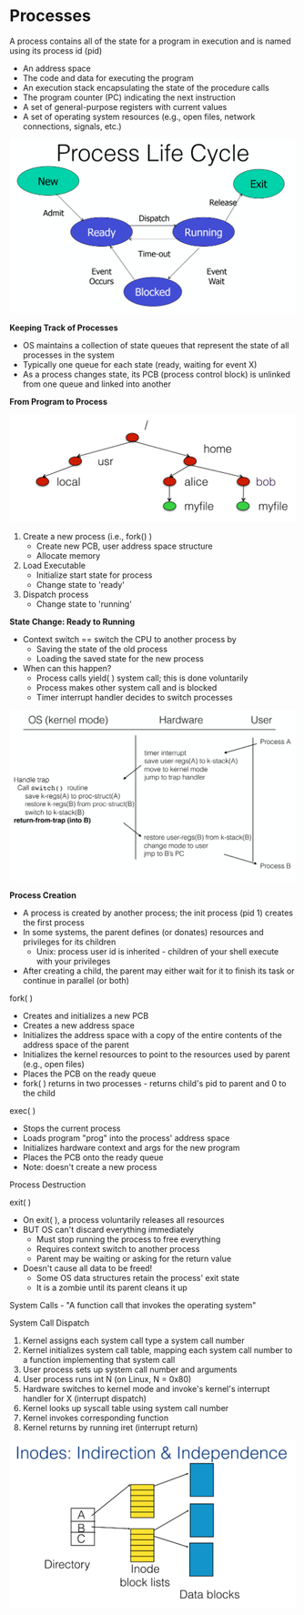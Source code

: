 # Processes

A process contains all of the state for a program in execution and is named using its process id \(pid\)

* An address space
* The code and data for executing the program
* An execution stack encapsulating the state of the procedure calls
* The program counter \(PC\) indicating the next instruction
* A set of general-purpose registers with current values
* A set of operating system resources \(e.g., open files, network connections, signals, etc.\)

![](.gitbook/assets/image%20%281%29.png)

**Keeping Track of Processes**

* OS maintains a collection of state queues that represent the state of all processes in the system
* Typically one queue for each state \(ready, waiting for event X\)
* As a process changes state, its PCB \(process control block\) is unlinked from one queue and linked into another

**From Program to Process**

![](.gitbook/assets/image%20%282%29.png)

1. Create a new process \(i.e., fork\(\) \)
   * Create new PCB, user address space structure
   * Allocate memory
2. Load Executable
   * Initialize start state for process
   * Change state to 'ready'
3. Dispatch process
   * Change state to 'running'

**State Change: Ready to Running**

* Context switch == switch the CPU to another process by
  * Saving the state of the old process
  * Loading the saved state for the new process
* When can this happen?
  * Process calls yield\( \) system call; this is done voluntarily
  * Process makes other system call and is blocked
  * Timer interrupt handler decides to switch processes

![Context Switch](.gitbook/assets/image%20%2840%29.png)

**Process Creation**

* A process is created by another process; the init process \(pid 1\) creates the first process
* In some systems, the parent defines \(or donates\) resources and privileges for its children
  * Unix: process user id is inherited - children of your shell execute with your privileges
* After creating a child, the parent may either wait for it to finish its task or continue in parallel \(or both\)

fork\( \)

* Creates and initializes a new PCB
* Creates a new address space
* Initializes the address space with a copy of the entire contents of the address space of the parent
* Initializes the kernel resources to point to the resources used by parent \(e.g., open files\)
* Places the PCB on the ready queue
* fork\( \) returns in two processes - returns child's pid to parent and 0 to the child

exec\( \)

* Stops the current process
* Loads program "prog" into the process' address space
* Initializes hardware context and args for the new program
* Places the PCB onto the ready queue
* Note: doesn't create a new process

Process Destruction

exit\( \)

* On exit\( \), a process voluntarily releases all resources
* BUT OS can't discard everything immediately
  * Must stop running the process to free everything
  * Requires context switch to another process
  * Parent may be waiting or asking for the return value
* Doesn't cause all data to be freed!
  * Some OS data structures retain the process' exit state
  * It is a zombie until its parent cleans it up

System Calls - "A function call that invokes the operating system"

System Call Dispatch

1. Kernel assigns each system call type a system call number
2. Kernel initializes system call table, mapping each system call number to a function implementing that system call
3. User process sets up system call number and arguments
4. User process runs int N \(on Linux, N = 0x80\)
5. Hardware switches to kernel mode and invoke's kernel's interrupt handler for X \(interrupt dispatch\)
6. Kernel looks up syscall table using system call number
7. Kernel invokes corresponding function
8. Kernel returns by running iret \(interrupt return\)

![Linux Write System Call](.gitbook/assets/image%20%2825%29.png)

